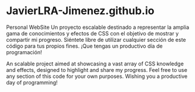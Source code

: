 # JavierLRA-Jimenez.github.io
Personal WebSite
Un proyecto escalable destinado a representar la amplia gama de conocimientos y efectos de CSS con el objetivo de mostrar y compartir mi progreso.
Siéntete libre de utilizar cualquier sección de este código para tus propios fines. ¡Que tengas un productivo día de programación!

An scalable project aimed at showcasing a vast array of CSS knowledge and effects, designed to highlight and share my progress. 
Feel free to use any section of this code for your own purposes. Wishing you a productive day of programming!

